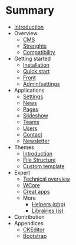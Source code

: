 # Summary

* [Introduction](README.md)
* Overview
   * [CMS](cms.md)
   * [Strenghts](strenghts.md)
   * [Compatibility](compatibility.md)
* Getting started
   * [Installation](installation.md)
   * [Quick start](quick_start.md)
   * [Front](front.md)
   * [Admin/settings](adminsettings.md)
* Applications
   * [Settings](settings.md)
   * [News](news.md)
   * [Pages](pages.md)
   * [Slideshow](slideshow.md)
   * [Teams](teams.md)
   * [Users](users.md)
   * [Contact](contact.md)
   * [Newsletter](newsletter.md)
* Themes
   * [Introduction](introduction.md)
   * [File Structure](file_structure.md)
   * [Custom template](custom_template.md)
* Expert
   * [Technical overview](technical_overview.md)
   * [WCore](wcore.md)
   * [Creat apps](creat_apps.md)
   * More
       * [Helpers (php)](helpers_php.md)
       * [Librairies (js)](librairies_js.md)
* Contribution
* Appendices
   * [CKEditor](ckeditor.md)
   * [Bootstrap](bootstrap.md)

